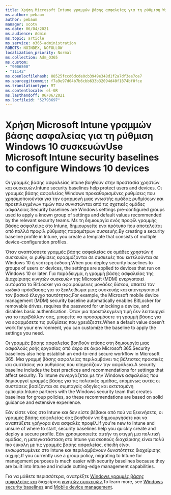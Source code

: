 ```yaml
---
title: Χρήση Microsoft Intune γραμμών βάσης ασφαλείας για τη ρύθμιση Windows 10 συσκευών
ms.author: pebaum
author: pebaum
manager: scotv
ms.date: 06/04/2021
ms.audience: Admin
ms.topic: article
ms.service: o365-administration
ROBOTS: NOINDEX, NOFOLLOW
localization_priority: Normal
ms.collection: Adm_O365
ms.custom:
- "9006500"
- "11142"
ms.openlocfilehash: 88525fccd6dcde0cb3949e348d1f2a7df3ee7ce7
ms.sourcegitcommit: f7a9e97d04b7b6cbb633b32094d40f1874bf0fce
ms.translationtype: MT
ms.contentlocale: el-GR
ms.lasthandoff: 06/06/2021
ms.locfileid: "52793697"
---
```

# <a name="use-microsoft-intune-security-baselines-to-configure-windows-10-devices"></a><span data-ttu-id="bcc02-102">Χρήση Microsoft Intune γραμμών βάσης ασφαλείας για τη ρύθμιση Windows 10 συσκευών</span><span class="sxs-lookup"><span data-stu-id="bcc02-102">Use Microsoft Intune security baselines to configure Windows 10 devices</span></span>

<span data-ttu-id="bcc02-103">Οι γραμμές βάσης ασφαλείας intune βοηθούν στην προστασία χρηστών και συσκευών.</span><span class="sxs-lookup"><span data-stu-id="bcc02-103">Intune security baselines help protect users and devices.</span></span> <span data-ttu-id="bcc02-104">Οι γραμμές βάσης ασφαλείας Windows προκαθορισμένες ρυθμίσεις που χρησιμοποιούνται για την εφαρμογή μιας γνωστής ομάδας ρυθμίσεων και προεπιλεγμένων τιμών που συνιστώνται από τις σχετικές ομάδες ασφαλείας.</span><span class="sxs-lookup"><span data-stu-id="bcc02-104">Security baselines are Windows settings pre-configured groups used to apply a known group of settings and default values recommended by the relevant security teams.</span></span> <span data-ttu-id="bcc02-105">Με τη δημιουργία ενός προφίλ γραμμής βάσης ασφαλείας στο Intune, δημιουργείτε ένα πρότυπο που αποτελείται από πολλά προφίλ ρύθμισης παραμέτρων συσκευής.</span><span class="sxs-lookup"><span data-stu-id="bcc02-105">By creating a security baseline profile in Intune, you create a template that consists of multiple device-configuration profiles.</span></span>

<span data-ttu-id="bcc02-106">Όταν αναπτύσσετε γραμμές βάσης ασφαλείας σε ομάδες χρηστών ή συσκευών, οι ρυθμίσεις εφαρμόζονται σε συσκευές που εκτελούνται σε Windows 10 ή νεότερη έκδοση.</span><span class="sxs-lookup"><span data-stu-id="bcc02-106">When you deploy security baselines to groups of users or devices, the settings are applied to devices that run on Windows 10 or later.</span></span> <span data-ttu-id="bcc02-107">Για παράδειγμα, η γραμμή βάσης ασφαλείας της Διαχείρισης κινητών συσκευών της Microsoft (MDM) ενεργοποιεί αυτόματα το BitLocker για αφαιρούμενες μονάδες δίσκου, απαιτεί τον κωδικό πρόσβασης για το ξεκλείδωμα μιας συσκευής και απενεργοποιεί τον βασικό έλεγχο ταυτότητας.</span><span class="sxs-lookup"><span data-stu-id="bcc02-107">For example, the Microsoft mobile device management (MDM) security baseline automatically enables BitLocker for removable drives, requires the password for unlocking a device, and disables basic authentication.</span></span> <span data-ttu-id="bcc02-108">Όταν μια προεπιλεγμένη τιμή δεν λειτουργεί για το περιβάλλον σας, μπορείτε να προσαρμόσετε τη γραμμή βάσης για να εφαρμόσετε τις ρυθμίσεις που χρειάζεστε.</span><span class="sxs-lookup"><span data-stu-id="bcc02-108">When a default value doesn't work for your environment, you can customize the baseline to apply the settings you need.</span></span>

<span data-ttu-id="bcc02-109">Οι γραμμές βάσης ασφαλείας βοηθούν επίσης στη δημιουργία μιας ασφαλούς ροής εργασίας από άκρο σε άκρο Microsoft 365.</span><span class="sxs-lookup"><span data-stu-id="bcc02-109">Security baselines also help establish an end-to-end secure workflow in Microsoft 365.</span></span> <span data-ttu-id="bcc02-110">Μια γραμμή βάσης ασφαλείας περιλαμβάνει τις βέλτιστες πρακτικές και συστάσεις για ρυθμίσεις που επηρεάζουν την ασφάλεια.</span><span class="sxs-lookup"><span data-stu-id="bcc02-110">A security baseline includes the best practices and recommendations for settings that affect security.</span></span> <span data-ttu-id="bcc02-111">Το Intune συνεργάζεται με την Windows ασφαλείας που δημιουργεί γραμμές βάσης για τις πολιτικές ομάδας, επομένως αυτές οι συστάσεις βασίζονται σε συμπαγείς οδηγίες και εκτεταμένη εμπειρία.</span><span class="sxs-lookup"><span data-stu-id="bcc02-111">Intune partners with the Windows security team that creates baselines for group policies, so these recommendations are based on solid guidance and extensive experience.</span></span>

<span data-ttu-id="bcc02-112">Εάν είστε νέος στο Intune και δεν είστε βέβαιοι από πού να ξεκινήσετε, οι γραμμές βάσης ασφαλείας σας βοηθούν να δημιουργήσετε και να αναπτύξετε γρήγορα ένα ασφαλές προφίλ.</span><span class="sxs-lookup"><span data-stu-id="bcc02-112">If you're new to Intune and unsure of where to start, security baselines help you quickly create and deploy a secure profile.</span></span> <span data-ttu-id="bcc02-113">Εάν χρησιμοποιείτε αυτήν τη στιγμή μια πολιτική ομάδας, η μετεγκατάσταση στο Intune για σκοπούς διαχείρισης είναι πολύ πιο εύκολη με τις γραμμές βάσης ασφαλείας, επειδή είναι ενσωματωμένες στο Intune και περιλαμβάνουν δυνατότητες διαχείρισης αιχμής.</span><span class="sxs-lookup"><span data-stu-id="bcc02-113">If you currently use a group policy, migrating to Intune for management purposes is much easier with security baselines because they are built into Intune and include cutting-edge management capabilities.</span></span>

<span data-ttu-id="bcc02-114">Για να μάθετε περισσότερα, ανατρέξτε [Windows γραμμές βάσης ασφαλείας και](/windows/security/threat-protection/windows-security-baselines) διαχείριση [κινητών συσκευών.](/windows/client-management/mdm/)</span><span class="sxs-lookup"><span data-stu-id="bcc02-114">To learn more, see [Windows security baselines](/windows/security/threat-protection/windows-security-baselines) and [Mobile device management](/windows/client-management/mdm/).</span></span>

